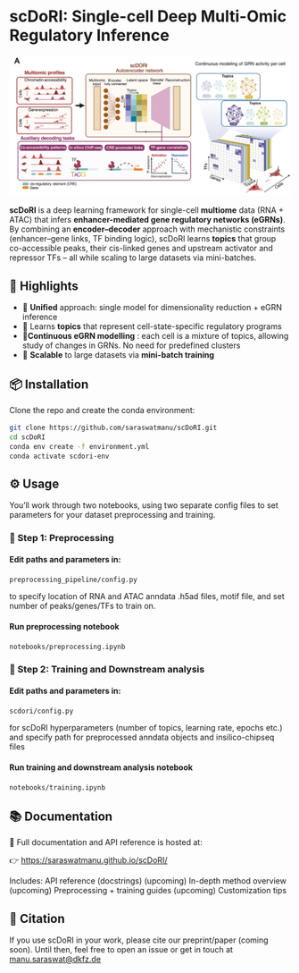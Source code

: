 # scDoRI: Single-cell Deep Multi-Omic Regulatory Inference

![scDoRI Schematic](docs/_static/scdori_schematic_main.png)

**scDoRI** is a deep learning framework for single-cell **multiome** data (RNA + ATAC) that infers **enhancer-mediated gene regulatory networks (eGRNs)**. By combining an **encoder–decoder** approach with mechanistic constraints (enhancer–gene links, TF binding logic), scDoRI learns **topics** that group co-accessible peaks, their cis-linked genes and upstream activator and repressor TFs – all while scaling to large datasets via mini-batches.

## 🚀 Highlights
- 🔄 **Unified** approach: single model for dimensionality reduction + eGRN inference
- 🧠 Learns **topics** that represent cell-state-specific regulatory programs
- 🧬**Continuous eGRN modelling** : each cell is a mixture of topics, allowing study of changes in GRNs. No need for predefined clusters  
- 🧰 **Scalable** to large datasets via **mini-batch training**

  
## 📦 Installation 

Clone the repo and create the conda environment:

```bash
git clone https://github.com/saraswatmanu/scDoRI.git
cd scDoRI
conda env create -f environment.yml
conda activate scdori-env
```

## ⚙️ Usage
You’ll work through two notebooks, using two separate config files to set parameters for your dataset preprocessing and training.
### 🧹 Step 1: Preprocessing
#### Edit paths and parameters in:
```bash
preprocessing_pipeline/config.py
```
to specify location of RNA and ATAC anndata .h5ad files, motif file, and set number of peaks/genes/TFs to train on. 
#### Run preprocessing notebook
```bash
notebooks/preprocessing.ipynb
```
### 🧠 Step 2: Training and Downstream analysis

#### Edit paths and parameters in:
```bash
scdori/config.py
```
for scDoRI hyperparameters (number of topics, learning rate, epochs etc.) and specify path for preprocessed anndata objects and insilico-chipseq files
#### Run training and downstream analysis notebook
```bash
notebooks/training.ipynb
```
## 📚 Documentation
📖 Full documentation and API reference is hosted at:

👉 https://saraswatmanu.github.io/scDoRI/

Includes:
API reference (docstrings)
(upcoming) In-depth method overview
(upcoming) Preprocessing + training guides
(upcoming) Customization tips

## 📣 Citation
If you use scDoRI in your work, please cite our preprint/paper (coming soon).
Until then, feel free to open an issue or get in touch at manu.saraswat@dkfz.de
